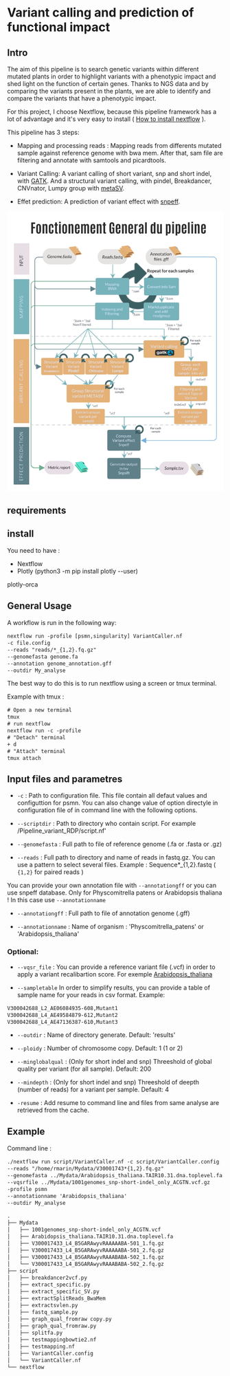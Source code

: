 # Variant calling and prediction of functional impact

## Intro

The aim of this pipeline is to search genetic variants within different mutated plants in order to highlight variants with a phenotypic impact and shed light on the function of certain genes. Thanks to NGS data and by comparing the variants present in the plants, we are able to identify and compare the variants that have a phenotypic impact.

For this project, I choose Nextflow, because this pipeline framework has a lot of advantage and it's very easy to install ( [How to install nextflow](https://www.nextflow.io/docs/latest/getstarted.html) ).

This pipeline has 3 steps:

- Mapping and processing reads : Mapping reads from differents mutated sample against reference genome with bwa mem. After that, sam file are filtering and annotate with samtools and picardtools.

- Variant Calling: A variant calling of short variant, snp and short indel, with [GATK](https://gatk.broadinstitute.org/hc/en-us/articles/360037225632-HaplotypeCaller). And a structural variant calling, with pindel, Breakdancer, CNVnator, Lumpy group with [metaSV](https://github.com/bioinform/metasv).


- Effet prediction: A prediction of variant effect with [snpeff](http://pcingola.github.io/SnpEff/).


<img src="img/Tech-Flowchart.jpg" alt="Flowchart" width="600"/>

## requirements

## install

You need to have :
- Nextflow
- Plotly (python3 -m pip install plotly --user)

plotly-orca
## General Usage

A workflow is run in the following way:

```
nextflow run -profile [psmn,singularity] VariantCaller.nf
-c file.config
--reads "reads/*_{1,2}.fq.gz"
--genomefasta genome.fa
--annotation genome_annotation.gff
--outdir My_analyse
```
The best way to do this is to run nextflow using a screen or tmux terminal.


Example with tmux :
```
# Open a new terminal
tmux
# run nextflow
nextflow run -c -profile
# "Detach" terminal
+ d
# "Attach" terminal
tmux attach
```

## Input files and parametres

- `-c` : Path to configuration file. This file contain all defaut values and configuttion for psmn. You can also change value of option directyle in configuration file of in command line with the following options.

- `--scriptdir` : Path to directory who contain script. For example /Pipeline_variant_RDP/script.nf'

- `--genomefasta` : Full path to file of reference genome (.fa or .fasta or .gz)

- `--reads` : Full path to directory and name of reads in fastq.gz. You can use a pattern to select several files. Example : Sequence*_{1,2}.fastq ( `{1,2}` for paired reads )

You can provide your own annotation file with `--annotationgff` or you can use snpeff database. Only for Physcomitrella patens or Arabidopsis thaliana ! In this case use `--annotationname`

- `--annotationgff` : Full path to file of annotation genome (.gff)

- `--annotationname` : Name of organism : 'Physcomitrella_patens' or 'Arabidopsis_thaliana'


### Optional:

- `--vqsr_file` : You can provide a reference variant file (.vcf) in order to apply a variant recalibartion score. For exemple [Arabidopsis_thaliana]( https://1001genomes.org/data/GMI-MPI/releases/v3.1/)

- `--sampletable` In order to simplify results, you can provide a table of sample name for your reads in csv format. Example:
```
V300042688_L2_AE06084935-608,Mutant1
V300042688_L4_AE49584879-612,Mutant2
V300042688_L4_AE47136387-610,Mutant3
```

- `--outdir` : Name of directory generate. Default: 'results'

- `--ploidy` : Number of chromosome copy. Default: 1 (1 or 2)

- `--minglobalqual` : (Only for short indel and snp) Threeshold of global quality per variant (for all sample). Default: 200

- `--mindepth` : (Only for short indel and snp) Threeshold of deepth (number of reads) for a variant per sample. Default: 4

- `-resume` : Add resume to command line and files from same analyse are retrieved from the cache.


## Example 

Command line : 

```
./nextflow run script/VariantCaller.nf -c script/VariantCaller.config 
--reads "/home/rmarin/Mydata/V30001743*{1,2}.fq.gz" 
--genomefasta ../Mydata/Arabidopsis_thaliana.TAIR10.31.dna.toplevel.fa 
--vqsrfile ../Mydata/1001genomes_snp-short-indel_only_ACGTN.vcf.gz 
-profile psmn 
--annotationname 'Arabidopsis_thaliana' 
--outdir My_analyse
```

```
.
├── Mydata
│   ├── 1001genomes_snp-short-indel_only_ACGTN.vcf
│   ├── Arabidopsis_thaliana.TAIR10.31.dna.toplevel.fa
│   ├── V300017433_L4_B5GARAwyvRAAAAABA-501_1.fq.gz
│   ├── V300017433_L4_B5GARAwyvRAAAAABA-501_2.fq.gz
│   ├── V300017433_L4_B5GARAwyvRAAABABA-502_1.fq.gz
│   └── V300017433_L4_B5GARAwyvRAAABABA-502_2.fq.gz
├── script
│   ├── breakdancer2vcf.py
│   ├── extract_specific.py
│   ├── extract_specific_SV.py
│   ├── extractSplitReads_BwaMem
│   ├── extractsvlen.py
│   ├── fastq_sample.py
│   ├── graph_qual_fromraw copy.py
│   ├── graph_qual_fromraw.py
│   ├── splitfa.py
│   ├── testmappingbowtie2.nf
│   ├── testmapping.nf
│   ├── VariantCaller.config
│   └── VariantCaller.nf
└── nextflow
```
